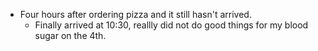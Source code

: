 - Four hours after ordering pizza and it still hasn't arrived.
	- Finally arrived at 10:30, reallly did not do good things for my blood sugar on the 4th.